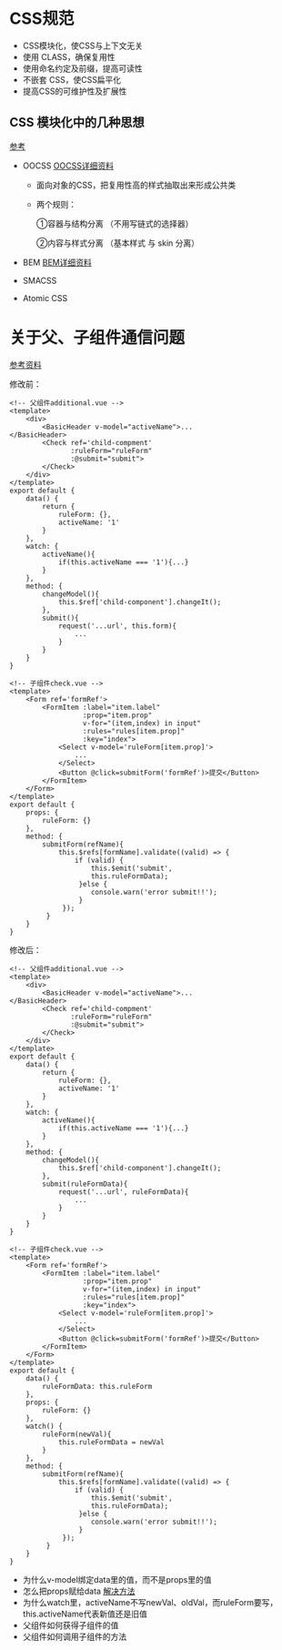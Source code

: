 # CSS规范

- CSS模块化，使CSS与上下文无关
- 使用 CLASS，确保复用性
- 使用命名约定及前缀，提高可读性
- 不嵌套 CSS，使CSS扁平化
- 提高CSS的可维护性及扩展性

## CSS 模块化中的几种思想

[参考](https://segmentfault.com/a/1190000016727402)



- OOCSS  [OOCSS详细资料](https://www.w3cplus.com/css/oocss-concept)

  - 面向对象的CSS，把复用性高的样式抽取出来形成公共类

  - 两个规则：

    ①容器与结构分离 （不用写链式的选择器）

    ②内容与样式分离 （基本样式 与 skin 分离）


- BEM  [BEM详细资料](https://bemcss.com/)

- SMACSS

- Atomic CSS



# 关于父、子组件通信问题

[参考资料](https://www.cnblogs.com/heshan1992/p/6905452.html)

修改前：

```vue
<!-- 父组件additional.vue -->
<template>
	<div>
        <BasicHeader v-model="activeName">...                 </BasicHeader>
        <Check ref='child-compment' 
               :ruleForm="ruleForm"
               :@submit="submit">
    	</Check>
    </div>
</template>
export default {
	data() {
		return {
			ruleForm: {},
			activeName: '1'
		}
	},
	watch: {
		activeName(){
			if(this.activeName === '1'){...} 
		}
	},
	method: {
		changeModel(){
			this.$ref['child-component'].changeIt();
		},
		submit(){
			request('...url', this.form){
				...
			}
		}
	}
}
```

```vue
<!-- 子组件check.vue -->
<template>
	<Form ref='formRef'>
        <FormItem :label="item.label"
          		  :prop="item.prop"
                  v-for="(item,index) in input"
                  :rules="rules[item.prop]"
                  :key="index">
            <Select v-model='ruleForm[item.prop]'>
                ...
    		</Select>
            <Button @click=submitForm('formRef')>提交</Button>
    	</FormItem>
    </Form>
</template>
export default {
	props: {
		ruleForm: {}
	},
	method: {
		submitForm(refName){
			this.$refs[formName].validate((valid) => {
        		if (valid) {
                	this.$emit('submit', 
					this.ruleFormData);
                 }else {
          			console.warn('error submit!!');
        		 }
             });
		 }
	}
}
```

修改后：

```vue
<!-- 父组件additional.vue -->
<template>
	<div>
        <BasicHeader v-model="activeName">...                 </BasicHeader>
        <Check ref='child-compment' 
               :ruleForm="ruleForm"
               :@submit="submit">
    	</Check>
    </div>
</template>
export default {
	data() {
		return {
			ruleForm: {},
			activeName: '1'
		}
	},
	watch: {
		activeName(){
			if(this.activeName === '1'){...} 
		}
	},
	method: {
		changeModel(){
			this.$ref['child-component'].changeIt();
		},
		submit(ruleFormData){
			request('...url', ruleFormData){
				...
			}
		}
	}
}
```

```vue
<!-- 子组件check.vue -->
<template>
	<Form ref='formRef'>
        <FormItem :label="item.label"
          		  :prop="item.prop"
                  v-for="(item,index) in input"
                  :rules="rules[item.prop]"
                  :key="index">
            <Select v-model='ruleForm[item.prop]'>
                ...
    		</Select>
            <Button @click=submitForm('formRef')>提交</Button>
    	</FormItem>
    </Form>
</template>
export default {
	data() {
		ruleFormData: this.ruleForm
	},
	props: {
		ruleForm: {}
	},
	watch() {
		ruleForm(newVal){
			this.ruleFormData = newVal
		}
	},
	method: {
		submitForm(refName){
			this.$refs[formName].validate((valid) => {
        		if (valid) {
                	this.$emit('submit', 
					this.ruleFormData);
                 }else {
          			console.warn('error submit!!');
        		 }
             });
		 }
	}
}
```

- 为什么v-model绑定data里的值，而不是props里的值
- 怎么把props赋给data [解决方法](https://blog.csdn.net/baidu_31333625/article/details/84789416)
- 为什么watch里，activeName不写newVal、oldVal，而ruleForm要写，this.activeName代表新值还是旧值
- 父组件如何获得子组件的值
- 父组件如何调用子组件的方法

